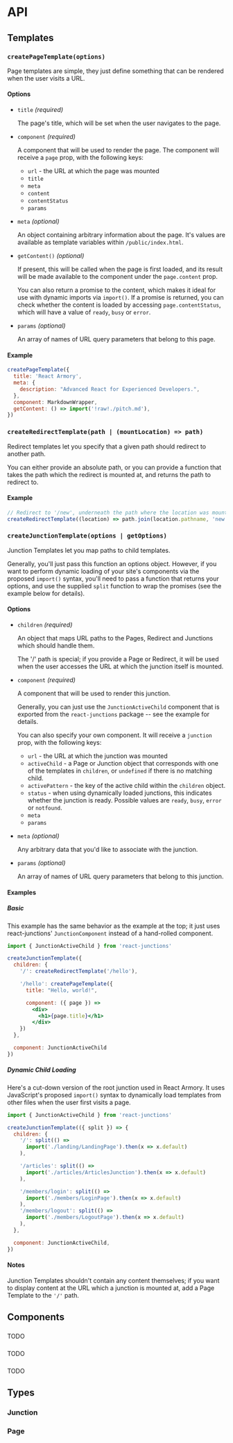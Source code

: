 API
===

## Templates

### `createPageTemplate(options)`

Page templates are simple, they just define something that can be rendered when the user visits a URL.

#### Options

- `title` *(required)*

  The page's title, which will be set when the user navigates to the page.

- `component` *(required)*

  A component that will be used to render the page. The component will receive
  a `page` prop, with the following keys:

  * `url` - the URL at which the page was mounted
  * `title`
  * `meta`
  * `content`
  * `contentStatus`
  * `params`

- `meta` *(optional)*

  An object containing arbitrary information about the page. It's values are available as template variables within `/public/index.html`.

- `getContent()` *(optional)*

  If present, this will be called when the page is first loaded, and its result will be made available to the component under the `page.content` prop.

  You can also return a promise to the content, which makes it ideal for use with dynamic imports via `import()`. If a promise is returned, you can check whether the content is loaded by accessing `page.contentStatus`, which will have a value of `ready`, `busy` or `error`.

- `params` *(optional)*

  An array of names of URL query parameters that belong to this page.

#### Example

```js
createPageTemplate({
  title: 'React Armory',
  meta: {
    description: "Advanced React for Experienced Developers.",
  },
  component: MarkdownWrapper,
  getContent: () => import('!raw!./pitch.md'),
})
```

### `createRedirectTemplate(path | (mountLocation) => path)`

Redirect templates let you specify that a given path should redirect to another path.

You can either provide an absolute path, or you can provide a function that takes the path which the redirect is mounted at, and returns the path to redirect to.

#### Example

```js
// Redirect to '/new', underneath the path where the location was mounted
createRedirectTemplate((location) => path.join(location.pathname, 'new'))
```

### `createJunctionTemplate(options | getOptions)`

Junction Templates let you map paths to child templates.

Generally, you'll just pass this function an options object. However, if you want to perform dynamic loading of your site's components via the proposed `import()` syntax, you'll need to pass a function that returns your options, and use the supplied `split` function to wrap the promises (see the example below for details).

#### Options

- `children` *(required)*

  An object that maps URL paths to the Pages, Redirect and Junctions which should handle them.

  The '/' path is special; if you provide a Page or Redirect, it will be used when the user accesses the URL at which the junction itself is mounted.

- `component` *(required)*

  A component that will be used to render this junction.

  Generally, you can just use the `JunctionActiveChild` component that is exported from the `react-junctions` package -- see the example for details.
  
  You can also specify your own component. It will receive a `junction` prop, with the following keys:

  * `url` - the URL at which the junction was mounted
  * `activeChild` - a Page or Junction object that corresponds with one of the templates in `children`, or `undefined` if there is no matching child.
  * `activePattern` - the key of the active child within the `children` object.
  * `status` - when using dynamically loaded junctions, this indicates whether the junction is ready. Possible values are `ready`, `busy`, `error` or `notfound`.
  * `meta`
  * `params`

- `meta` *(optional)*

  Any arbitrary data that you'd like to associate with the junction.

- `params` *(optional)*

  An array of names of URL query parameters that belong to this junction.

#### Examples

##### Basic

This example has the same behavior as the example at the top; it just uses react-junctions' `JunctionComponent` instead of a hand-rolled component.

```jsx
import { JunctionActiveChild } from 'react-junctions'

createJunctionTemplate({
  children: {
    '/': createRedirectTemplate('/hello'),

    '/hello': createPageTemplate({
      title: "Hello, world!",

      component: ({ page }) =>
        <div>
          <h1>{page.title}</h1>
        </div>
    })
  },

  component: JunctionActiveChild
})
```

##### Dynamic Child Loading

Here's a cut-down version of the root junction used in React Armory. It uses JavaScript's proposed `import()` syntax to dynamically load templates from other files when the user first visits a page.

```jsx
import { JunctionActiveChild } from 'react-junctions'

createJunctionTemplate(({ split }) => {
  children: {
    '/': split(() =>
      import('./landing/LandingPage').then(x => x.default)
    ),

    '/articles': split(() =>
      import('./articles/ArticlesJunction').then(x => x.default)
    ),

    '/members/login': split(() =>
      import('./members/LoginPage').then(x => x.default)
    ),
    '/members/logout': split(() =>
      import('./members/LogoutPage').then(x => x.default)
    ),
  },

  component: JunctionActiveChild,
})
```

#### Notes

Junction Templates shouldn't contain any content themselves; if you want to display content at the URL which a junction is mounted at, add a Page Template to the `'/'` path.

## Components

### <JunctionActiveChild>

TODO

### <JunctionNavigation>

TODO

### <Link>

TODO

## Types

### Junction

### Page